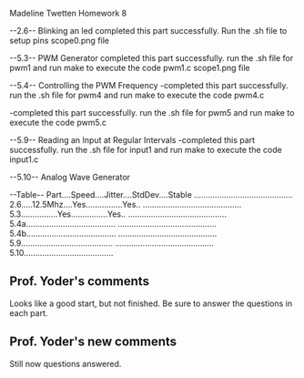 Madeline Twetten
Homework 8

--2.6--
Blinking an led
completed this part successfully. Run the .sh file to setup pins
scope0.png file 

--5.3--
PWM Generator
completed this part successfully. run the .sh file for pwm1 and 
run make to execute the code pwm1.c
scope1.png file

--5.4--
Controlling the PWM Frequency
-completed this part successfully. run the .sh file for pwm4 and
run make to execute the code pwm4.c

-completed this part successfully. run the .sh file for pwm5 and
run make to execute the code pwm5.c

--5.9--
Reading an Input at Regular Intervals
-completed this part successfully. run the .sh file for input1 and
run make to execute the code input1.c

--5.10--
Analog Wave Generator


--Table--
Part....Speed....Jitter....StdDev....Stable
...........................................
2.6.....12.5Mhz....Yes................Yes..
...........................................
5.3................Yes................Yes..
...........................................
5.4a.......................................
...........................................
5.4b.......................................
...........................................
5.9........................................
...........................................
5.10.......................................

## Prof. Yoder's comments

Looks like a good start, but not finished.  Be sure to answer the questions
in each part.

## Prof. Yoder's new comments

Still now questions answered.